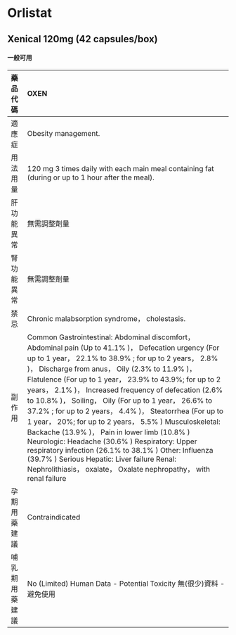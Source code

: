 # Orlistat

## Xenical 120mg (42 capsules/box)

#### 一般可用

| 藥品代碼       | OXEN                                                                                                                                                                                                                                                                                                                                                                                                                                                                                                                                                                                                                                                                                                                                                                                                |
|:---------------|:----------------------------------------------------------------------------------------------------------------------------------------------------------------------------------------------------------------------------------------------------------------------------------------------------------------------------------------------------------------------------------------------------------------------------------------------------------------------------------------------------------------------------------------------------------------------------------------------------------------------------------------------------------------------------------------------------------------------------------------------------------------------------------------------------|
| 適應症         | Obesity management.                                                                                                                                                                                                                                                                                                                                                                                                                                                                                                                                                                                                                                                                                                                                                                                 |
| 用法用量       | 120 mg 3 times daily with each main meal containing fat (during or up to 1 hour after the meal).                                                                                                                                                                                                                                                                                                                                                                                                                                                                                                                                                                                                                                                                                                    |
| 肝功能異常     | 無需調整劑量                                                                                                                                                                                                                                                                                                                                                                                                                                                                                                                                                                                                                                                                                                                                                                                        |
| 腎功能異常     | 無需調整劑量                                                                                                                                                                                                                                                                                                                                                                                                                                                                                                                                                                                                                                                                                                                                                                                        |
| 禁忌           | Chronic malabsorption syndrome， cholestasis.                                                                                                                                                                                                                                                                                                                                                                                                                                                                                                                                                                                                                                                                                                                                                       |
| 副作用         | Common Gastrointestinal: Abdominal discomfort， Abdominal pain (Up to 41.1% )， Defecation urgency (For up to 1 year， 22.1% to 38.9% ; for up to 2 years， 2.8% )， Discharge from anus， Oily (2.3% to 11.9% )， Flatulence (For up to 1 year， 23.9% to 43.9%; for up to 2 years， 2.1% )， Increased frequency of defecation (2.6% to 10.8% )， Soiling， Oily (For up to 1 year， 26.6% to 37.2% ; for up to 2 years， 4.4% )， Steatorrhea (For up to 1 year， 20%; for up to 2 years， 5.5% ) Musculoskeletal: Backache (13.9% )， Pain in lower limb (10.8% ) Neurologic: Headache (30.6% ) Respiratory: Upper respiratory infection (26.1% to 38.1% ) Other: Influenza (39.7% ) Serious Hepatic: Liver failure Renal: Nephrolithiasis， oxalate， Oxalate nephropathy， with renal failure |
| 孕期用藥建議   | Contraindicated                                                                                                                                                                                                                                                                                                                                                                                                                                                                                                                                                                                                                                                                                                                                                                                     |
| 哺乳期用藥建議 | No (Limited) Human Data - Potential Toxicity 無(很少)資料 - 避免使用                                                                                                                                                                                                                                                                                                                                                                                                                                                                                                                                                                                                                                                                                                                                |

